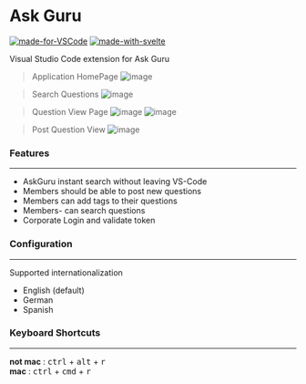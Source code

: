 # Ask Guru
[![made-for-VSCode](https://img.shields.io/badge/Made%20for-VSCode-1f425f.svg?logo=visual-studio-code&style=flat-square)](https://code.visualstudio.com/)
[![made-with-svelte](https://img.shields.io/badge/Made%20With-svelte-orange?style=flat-square)](https://github.com/sveltejs/svelte)


Visual Studio Code extension for Ask Guru

> Application HomePage
![image](https://user-images.githubusercontent.com/34906530/215343216-20412180-1721-42bb-a2a8-92af9d73c885.png)

> Search Questions
![image](https://user-images.githubusercontent.com/34906530/215343559-5812e24c-5d5f-4f57-8e62-0d4f66e0e67e.png)

> Question View Page
![image](https://user-images.githubusercontent.com/34906530/215343587-29d9d34f-e79f-46e8-a0ea-217061b840b4.png)
![image](https://user-images.githubusercontent.com/34906530/215343594-5b2e5419-cfad-4dbe-bfb9-6346a5097e1c.png)

> Post Question View
![image](https://user-images.githubusercontent.com/34906530/215343631-b031f435-673b-4d1d-b17f-41ed5490cbee.png)

### Features
---
  - AskGuru instant search without leaving VS-Code
  - Members should be able to post new questions
  - Members can add tags to their questions
  - Members- can search questions
  - Corporate Login and validate token

### Configuration
---
Supported internationalization
  - English (default)
  - German
  - Spanish
  
  ### Keyboard Shortcuts
---
**not mac** : <kbd>ctrl</kbd> + <kbd>alt</kbd> + <kbd>r</kbd><br />
**mac** : <kbd>ctrl</kbd> + <kbd>cmd</kbd> + <kbd>r</kbd>
